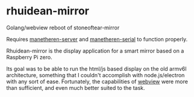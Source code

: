 # rhuidean-mirror
Golang/webview reboot of stoneoftear-mirror

Requires [manetheren-server](https://github.com/thehildebreezy/manetheren-server) and [manetheren-serial](https://github.com/thehildebreezy/manetheren-serial) to function properly.

Rhuidean-mirror is the display application for a smart mirror based on a Raspberry Pi zero.

Its goal was to be able to run the html/js based display on the old armv6l architecture, something that I couldn't accomplish with node.js/electron with any sort of ease. Fortunately, the capabilities of [webview](https://github.com/webview/webview) were more than sufficient, and even much better suited to the task.